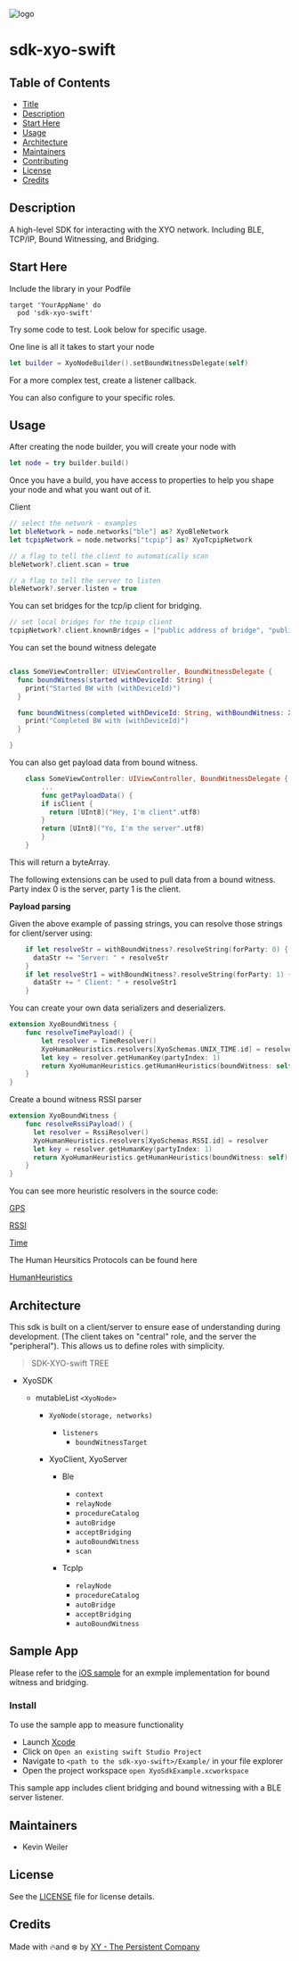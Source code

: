 [logo]: https://cdn.xy.company/img/brand/XY_Logo_GitHub.png

![logo]

# sdk-xyo-swift

## Table of Contents

-   [Title](#sdk-xyo-swift)
-   [Description](#description)
-   [Start Here](#start-here)
-   [Usage](#usage)
-   [Architecture](#architecture)
-   [Maintainers](#maintainers)
-   [Contributing](#contributing)
-   [License](#license)
-   [Credits](#credits)

## Description 

A high-level SDK for interacting with the XYO network.
Including BLE, TCP/IP, Bound Witnessing, and Bridging. 

## Start Here

Include the library in your Podfile 

```Podfile
target 'YourAppName' do
  pod 'sdk-xyo-swift'

```

Try some code to test. Look below for specific usage. 

One line is all it takes to start your node 

```swift
let builder = XyoNodeBuilder().setBoundWitnessDelegate(self)
```

For a more complex test, create a listener callback.

You can also configure to your specific roles.

## Usage

After creating the node builder, you will create your node with

```swift
let node = try builder.build()
```

Once you have a build, you have access to properties to help you shape your node and what you want out of it. 

Client

```swift
// select the network - examples
let bleNetwork = node.networks["ble"] as? XyoBleNetwork
let tcpipNetwork = node.networks["tcpip"] as? XyoTcpipNetwork

// a flag to tell the client to automatically scan
bleNetwork?.client.scan = true

// a flag to tell the server to listen
bleNetwork?.server.listen = true
```

You can set bridges for the tcp/ip client for bridging. 

```swift
// set local bridges for the tcpip client
tcpipNetwork?.client.knownBridges = ["public address of bridge", "public address of other bridge"]
```
You can set the bound witness delegate

```swift

class SomeViewController: UIViewController, BoundWitnessDelegate {
  func boundWitness(started withDeviceId: String) {
    print("Started BW with (withDeviceId)")
  }

  func boundWitness(completed withDeviceId: String, withBoundWitness: XyoBoundWitness?) {
    print("Completed BW with (withDeviceId)")
  }

}

```

You can also get payload data from bound witness. 

```swift
    class SomeViewController: UIViewController, BoundWitnessDelegate {
        ...
        func getPayloadData() {
        if isClient {
          return [UInt8]("Hey, I'm client".utf8)
        }
        return [UInt8]("Yo, I'm the server".utf8)
        }
    }
```
This will return a byteArray.

The following extensions can be used to pull data from a bound witness.  Party index 0 is the server, party 1 is the client.

**Payload parsing**

Given the above example of passing strings, you can resolve those strings for client/server using:

```swift
    if let resolveStr = withBoundWitness?.resolveString(forParty: 0) {
      dataStr += "Server: " + resolveStr
    }
    if let resolveStr1 = withBoundWitness?.resolveString(forParty: 1) {
      dataStr += " Client: " + resolveStr1
    }
```


You can create your own data serializers and deserializers.

```swift
extension XyoBoundWitness {
    func resolveTimePayload() {
        let resolver = TimeResolver()
        XyoHumanHeuristics.resolvers[XyoSchemas.UNIX_TIME.id] = resolver
        let key = resolver.getHumanKey(partyIndex: 1)
        return XyoHumanHeuristics.getHumanHeuristics(boundWitness: self).index(forKey: key).debugDescription
    }
}
```

Create a bound witness RSSI parser

```swift
extension XyoBoundWitness {
    func resolveRssiPayload() {
      let resolver = RssiResolver()
      XyoHumanHeuristics.resolvers[XyoSchemas.RSSI.id] = resolver
      let key = resolver.getHumanKey(partyIndex: 1)
      return XyoHumanHeuristics.getHumanHeuristics(boundWitness: self).index(forKey: key).debugDescription
    }
}
```

You can see more heuristic resolvers in the source code: 

[GPS](./Heuristics/GpsResolver.swift)

[RSSI](./Heuristics/RssiResolver.swift)

[Time](./Heuristics/TimeResolver.swift)

The Human Heursitics Protocols can be found here

[HumanHeuristics](./Heuristics/XyoHumanHeuristics.swift)


## Architecture

This sdk is built on a client/server to ensure ease of understanding during development. (The client takes on "central" role, and the server the "peripheral"). This allows us to define roles with simplicity. 

> SDK-XYO-swift TREE

-   XyoSDK
    -   mutableList `<XyoNode>` 

        -   `XyoNode(storage, networks)`
            -   `listeners`
                -   `boundWitnessTarget`
        -   XyoClient, XyoServer

            -   Ble

                -   `context`
                -   `relayNode`
                -   `procedureCatalog`
                -   `autoBridge`
                -   `acceptBridging`
                -   `autoBoundWitness`
                -   `scan`

            -   TcpIp
                -   `relayNode`
                -   `procedureCatalog`
                -   `autoBridge`
                -   `acceptBridging`
                -   `autoBoundWitness`

## Sample App

Please refer to the [iOS sample](/Example/iOSExample/XyoExampleViewController.swift) for an exmple implementation for bound witness and bridging. 

### Install

To use the sample app to measure functionality

-   Launch [Xcode](https://developer.apple.com/xcode/)
-   Click on `Open an existing swift Studio Project`
-   Navigate to `<path to the sdk-xyo-swift>/Example/` in your file explorer
-   Open the project workspace `open XyoSdkExample.xcworkspace`

This sample app includes client bridging and bound witnessing with a BLE server listener. 

## Maintainers

-   Kevin Weiler

## License

See the [LICENSE](LICENSE) file for license details.

## Credits

Made with 🔥and ❄️ by [XY - The Persistent Company](https://www.xy.company)


